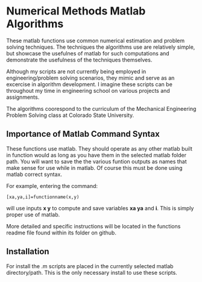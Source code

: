 # Numerical Methods Matlab Algorithms

These matlab functions use common numerical estimation and problem solving techniques. The techniques the algorithms use are relatively simple, but showcase the usefulnes of matlab for such computations and demonstrate the usefulness of the techniques themselves. 

Although my scripts are not currently being employed in engineering/problem solving scenarios, they mimic and serve as an excercise in algorithm development. I imagine these scripts can be throughout my time in engineering school on various projects and assignments.


The algorithms coorespond to the curriculum of the Mechanical Engineering Problem Solving class at Colorado State University.

## Importance of Matlab Command Syntax

These functions use matlab. They should operate as any other matlab built in function would as long as you have them in the selected matlab folder path. You will want to save the the various funtion outputs as names that make sense for use while in matlab. Of course this must be done using matlab correct syntax.


For example, entering the command: 

 ```[xa,ya,i]=functionname(x,y)```

will use inputs **x y** to compute and save variables **xa ya** and **i**. This is simply proper use of matlab.

More detailed and specific instructions will be located in the functions readme file found within its folder on github.

## Installation

For install the .m scripts are placed in the currently selected matlab directory/path. This is the only necessary install to use these scripts.

